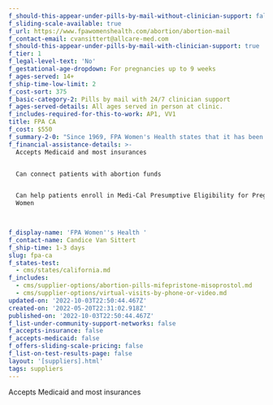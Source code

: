 ```yaml
---
f_should-this-appear-under-pills-by-mail-without-clinician-support: false
f_sliding-scale-available: true
f_url: https://www.fpawomenshealth.com/abortion/abortion-mail
f_contact-email: cvansittert@allcare-med.com
f_should-this-appear-under-pills-by-mail-with-clinician-support: true
f_tier: 1
f_legal-level-text: 'No'
f_gestational-age-dropdown: For pregnancies up to 9 weeks
f_ages-served: 14+
f_ship-time-low-limit: 2
f_cost-sort: 375
f_basic-category-2: Pills by mail with 24/7 clinician support
f_ages-served-details: All ages served in person at clinic.
f_includes-required-for-this-to-work: AP1, VV1
title: FPA CA
f_cost: $550
f_summary-2-0: "Since 1969, FPA Women's Health states that it has been providing the highest standard of abortion care in a warm, caring environment. \_FPA's Telehealth program is supported directly by their 25 clinics across California. \_Patients eligible for virtual care can be seen exclusively through Telehealth, while any in-person needs (like an ultrasound or birth control) can be met with same-day access in the clinics. \_Most insurances are accepted and on-site enrollment into certain Medi-Cal programs is available for patients who need financial assistance."
f_financial-assistance-details: >-
  Accepts Medicaid and most insurances


  Can connect patients with abortion funds


  Can help patients enroll in Medi-Cal Presumptive Eligibility for Pregnant
  Women


  ‍
f_display-name: 'FPA Women''s Health '
f_contact-name: Candice Van Sittert
f_ship-time: 1-3 days
slug: fpa-ca
f_states-test:
  - cms/states/california.md
f_includes:
  - cms/supplier-options/abortion-pills-mifepristone-misoprostol.md
  - cms/supplier-options/virtual-visits-by-phone-or-video.md
updated-on: '2022-10-03T22:50:44.467Z'
created-on: '2022-05-20T22:31:02.918Z'
published-on: '2022-10-03T22:50:44.467Z'
f_list-under-community-support-networks: false
f_accepts-insurance: false
f_accepts-medicaid: false
f_offers-sliding-scale-pricing: false
f_list-on-test-results-page: false
layout: '[suppliers].html'
tags: suppliers
---
```


Accepts Medicaid and most insurances

‍
